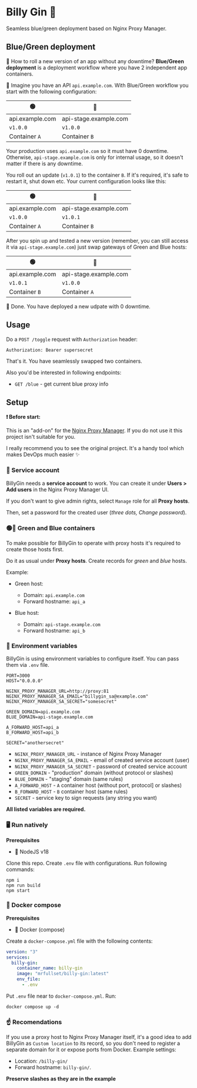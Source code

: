 # Billy Gin 🍶

Seamless blue/green deployment based on Nginx Proxy Manager.

## Blue/Green deployment

🤔 How to roll a new version of an app without any
downtime? **Blue/Green deployment** is a deployment
workflow where you have 2 independent app containers.

💭 Imagine you have an API `api.example.com`. With
Blue/Green workflow you start with the following
configuration:

| 🟢              | 🔵                    |
|-----------------|-----------------------|
| api.example.com | api-stage.example.com |
| `v1.0.0`        | `v1.0.0`              |
| Container `A`   | Container `B`         |

Your production uses `api.example.com` so it
must have 0 downtime. Otherwise, `api-stage.example.com`
is only for internal usage, so it doesn't matter
if there is any downtime.

You roll out an update (`v1.0.1`) to the container `B`.
If it's required, it's safe to restart it, shut down etc.
Your current configuration looks like this:

| 🟢              | 🔵                    |
|-----------------|-----------------------|
| api.example.com | api-stage.example.com |
| `v1.0.0`        | `v1.0.1`              |
| Container `A`   | Container `B`         |

After you spin up and tested a new version
(remember, you can still access it via `api-stage.example.com`) just swap gateways of Green and Blue
hosts:

| 🟢              | 🔵                    |
|-----------------|-----------------------|
| api.example.com | api-stage.example.com |
| `v1.0.1`        | `v1.0.0`              |
| Container `B`   | Container `A`         |


🎉 Done. You have deployed a new udpate with 0 downtime.

## Usage

Do a `POST /toggle` request with `Authorization` header:
```
Authorization: Bearer supersecret
```
That's it. You have seamlessly swapped two
containers.

Also you'd be interested in following endpoints:

- `GET /blue` - get current blue proxy info

## Setup

**❗️ Before start:**

This is an "add-on" for the [Nginx Proxy Manager](https://github.com/NginxProxyManager/nginx-proxy-manager). If you do not use it this project isn't suitable for you.

I really recommend you to see the original project. It's a handy tool which makes DevOps much easier ✨

### 📝 Service account

BillyGin needs a **service account** to work.
You can create it under **Users > Add users** in the
Nginx Proxy Manager UI.

If you don't want to give admin rights, select `Manage`
role for all **Proxy hosts**.

Then, set a password for the created user (_three dots, Change password_).

### 🟢🔵 Green and Blue containers

To make possible for BillyGin to operate with proxy hosts
it's required to create those hosts first.

Do it as usual under **Proxy hosts**. Create records
for *green* and *blue* hosts.

Example:

- Green host:
  - Domain: `api.example.com`
  - Forward hostname: `api_a`

- Blue host:
  - Domain: `api-stage.example.com`
  - Forward hostname: `api_b`


### 🌲 Environment variables

BillyGin is using environment variables to configure
itself. You can pass them via `.env` file.

```env
PORT=3000
HOST="0.0.0.0"

NGINX_PROXY_MANAGER_URL=http://proxy:81
NGINX_PROXY_MANAGER_SA_EMAIL="billygin_sa@example.com"
NGINX_PROXY_MANAGER_SA_SECRET="somesecret"

GREEN_DOMAIN=api.example.com
BLUE_DOMAIN=api-stage.example.com

A_FORWARD_HOST=api_a
B_FORWARD_HOST=api_b

SECRET="anothersecret"
```

- `NGINX_PROXY_MANAGER_URL` - instance of Nginx Proxy
  Manager
- `NGINX_PROXY_MANAGER_SA_EMAIL` - email of created
  service account (user)
- `NGINX_PROXY_MANAGER_SA_SECRET` - password of
  created service account
- `GREEN_DOMAIN` - "production" domain (without
  protocol or slashes)
- `BLUE_DOMAIN` - "staging" domain (same rules)
- `A_FORWARD_HOST` - `A` container host (without port, protocol]
  or slashes)
- `B_FORWARD_HOST` - `B` container host (same rules)
- `SECRET` - service key to sign 
requests (any string you want)

**All listed variables are required.**


### 🖥️ Run natively
**Prerequisites**

- 🚀 NodeJS v18

Clone this repo. Create `.env` file with
configurations. Run following commands:

```console
npm i
npm run build
npm start
```

### 🐳 Docker compose
**Prerequisites**

- 🐳 Docker (compose)

Create a `docker-compose.yml` file with
the following contents:

```yaml
version: "3"
services:
  billy-gin:
    container_name: billy-gin
    image: "mrfullset/billy-gin:latest"
    env_file:
      - .env
```

Put `.env` file near to `docker-compose.yml`. Run:

```console
docker compose up -d
```

### ☝️ Recomendations

If you use a proxy host to Nginx Proxy Manager
itself, it's a good idea to add BillyGin as
`Custom location` to its record, so you don't need
to register a separate domain for it or expose ports
from Docker. Example settings:

- Location: `/billy-gin/`
- Forward hostname: `billy-gin/`.

**Preserve slashes as they are in the example**



